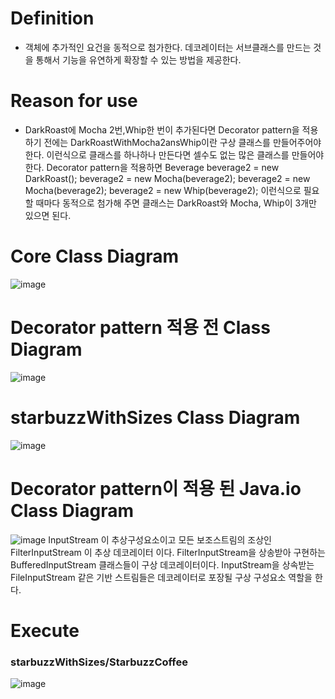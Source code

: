 # Definition
- 객체에 추가적인 요건을 동적으로 첨가한다. 데코레이터는 서브클래스를 만드는 것을 통해서 기능을 유연하게 확장할 수 있는 방법을 제공한다.

# Reason for use
- DarkRoast에 Mocha 2번,Whip한 번이 추가된다면 Decorator pattern을 적용하기 전에는 DarkRoastWithMocha2ansWhip이란 구상 클래스를 만들어주어야 한다. 이런식으로 클래스를 하나하나 만든다면 셀수도 없는 많은 클래스를 만들어야 한다. Decorator pattern을 적용하면
Beverage beverage2 = new DarkRoast();
beverage2 = new Mocha(beverage2);
beverage2 = new Mocha(beverage2);
beverage2 = new Whip(beverage2);
이런식으로 필요할 때마다 동적으로 첨가해 주면 클래스는 DarkRoast와 Mocha, Whip이 3개만 있으면 된다.
# Core Class Diagram
![image](https://user-images.githubusercontent.com/21019088/49693311-690cd800-fbb2-11e8-8c6a-c7bee33bf16c.png)
# Decorator pattern 적용 전 Class Diagram
![image](https://user-images.githubusercontent.com/21019088/49693318-96598600-fbb2-11e8-863d-bace9614b505.png)
# starbuzzWithSizes Class Diagram
![image](https://user-images.githubusercontent.com/21019088/49693326-c99c1500-fbb2-11e8-980b-456ac80c0980.png)
# Decorator pattern이 적용 된 Java.io Class Diagram
![image](https://user-images.githubusercontent.com/21019088/49693334-ffd99480-fbb2-11e8-8515-558e8816f182.png)
InputStream 이 추상구성요소이고 모든 보조스트림의 조상인 FilterInputStream 이 추상 데코레이터 이다. FilterInputStream을 상송받아 구현하는 BufferedInputStream 클래스들이 구상 데코레이터이다. InputStream을 상속받는 FileInputStream 같은 기반 스트림들은 데코레이터로 포장될 구상 구성요소 역할을 한다.
# Execute
### starbuzzWithSizes/StarbuzzCoffee
![image](https://user-images.githubusercontent.com/21019088/49693355-83938100-fbb3-11e8-84f4-23285d72cde7.png)

